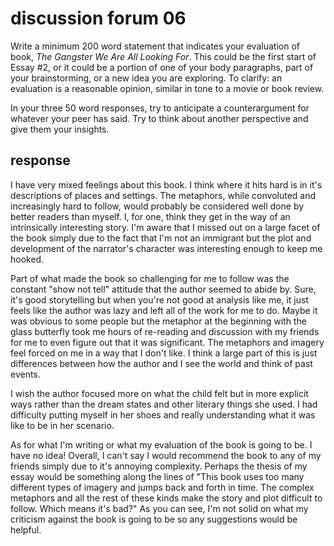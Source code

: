 # discussion forum 06

Write a minimum 200 word statement that indicates your evaluation of book, _The Gangster We Are All Looking For_. This could be the first start of Essay #2, or it could be a portion of one of your body paragraphs, part of your brainstorming, or a new idea you are exploring. To clarify: an evaluation is a reasonable opinion, similar in tone to a movie or book review.

In your three 50 word responses, try to anticipate a counterargument for whatever your peer has said. Try to think about another perspective and give them your insights.

## response

I have very mixed feelings about this book. I think where it hits hard is in it's descriptions of places and settings. The metaphors, while convoluted and increasingly hard to follow, would probably be considered well done by better readers than myself. I, for one, think they get in the way of an intrinsically interesting story. I'm aware that I missed out on a large facet of the book simply due to the fact that I'm not an immigrant but the plot and development of the narrator's character was interesting enough to keep me hooked.

Part of what made the book so challenging for me to follow was the constant "show not tell" attitude that the author seemed to abide by. Sure, it's good storytelling but when you're not good at analysis like me, it just feels like the author was lazy and left all of the work for me to do. Maybe it was obvious to some people but the metaphor at the beginning with the glass butterfly took me hours of re-reading and discussion with my friends for me to even figure out that it was significant. The metaphors and imagery feel forced on me in a way that I don't like. I think a large part of this is just differences between how the author and I see the world and think of past events.

I wish the author focused more on what the child felt but in more explicit ways rather than the dream states and other literary things she used. I had difficulty putting myself in her shoes and really understanding what it was like to be in her scenario.

As for what I'm writing or what my evaluation of the book is going to be. I have no idea! Overall, I can't say I would recommend the book to any of my friends simply due to it's annoying complexity. Perhaps the thesis of my essay would be something along the lines of "This book uses too many different types of imagery and jumps back and forth in time. The complex metaphors and all the rest of these kinds make the story and plot difficult to follow. Which means it's bad?" As you can see, I'm not solid on what my criticism against the book is going to be so any suggestions would be helpful.
